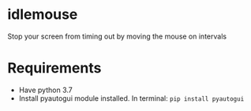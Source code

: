 # idlemouse
Stop your screen from timing out by moving the mouse on intervals

# Requirements

- Have python 3.7
- Install pyautogui module installed. In terminal: `pip install pyautogui`
